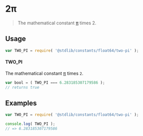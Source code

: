 <!--

@license Apache-2.0

Copyright (c) 2018 The Stdlib Authors.

Licensed under the Apache License, Version 2.0 (the "License");
you may not use this file except in compliance with the License.
You may obtain a copy of the License at

   http://www.apache.org/licenses/LICENSE-2.0

Unless required by applicable law or agreed to in writing, software
distributed under the License is distributed on an "AS IS" BASIS,
WITHOUT WARRANTIES OR CONDITIONS OF ANY KIND, either express or implied.
See the License for the specific language governing permissions and
limitations under the License.

-->

# 2π

> The mathematical constant [π][@stdlib/constants/float64/pi] times 2.

<section class="usage">

## Usage

```javascript
var TWO_PI = require( '@stdlib/constants/float64/two-pi' );
```

#### TWO_PI

The mathematical constant [π][@stdlib/constants/float64/pi] times `2`.

```javascript
var bool = ( TWO_PI === 6.283185307179586 );
// returns true
```

</section>

<!-- /.usage -->

<section class="examples">

## Examples

<!-- TODO: better example -->

<!-- eslint no-undef: "error" -->

```javascript
var TWO_PI = require( '@stdlib/constants/float64/two-pi' );

console.log( TWO_PI );
// => 6.283185307179586
```

</section>

<!-- /.examples -->

<section class="links">

[@stdlib/constants/float64/pi]: https://github.com/stdlib-js/stdlib/tree/develop/lib/node_modules/%40stdlib/constants/float64/pi

</section>

<!-- /.links -->
